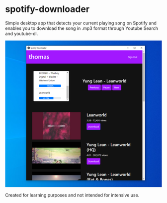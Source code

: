 # spotify-downloader

Simple desktop app that detects your current playing song on Spotify and enables you to download the song in .mp3 format through Youtube Search and youtube-dl.

![App Screenshot](screenshot.PNG)

Created for learning purposes and not intended for intensive use.
